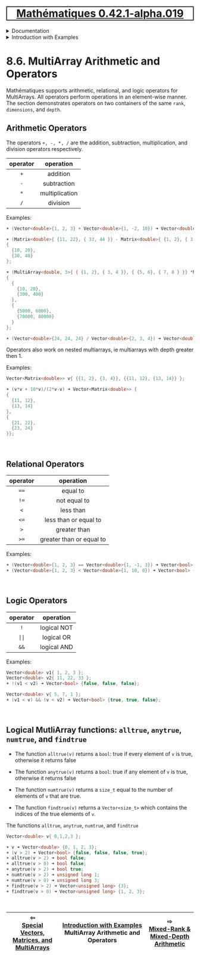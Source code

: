 [<h1 style='border: 2px solid; text-align: center'>Mathématiques 0.42.1-alpha.019</h1>](../../../README.md)

<details>

<summary>Documentation</summary>

# [Documentation](../../README.md)<br>
Chapter 1. [License](../../license/README.md)<br>
Chapter 2. [About](../../about/README.md)<br>
Chapter 3. [Why?](../../why/README.md)<br>
Chapter 4. [Objectives](../../objectives/README.md)<br>
Chapter 5. [Versioning](../../versioning/README.md)<br>
Chapter 6. [Status & Release Notes](../../status-release/README.md)<br>
Chapter 7. [Upcoming Development](../../development-schedule/README.md)<br>
Chapter 8. _Introduction with Examples_ <br>
Chapter 9. [Installation](../../installation/README.md)<br>
Chapter 10. [Your First Mathématiques Project](../../first-project/README.md)<br>
Chapter 11. [Usage Guide: Syntax, Data Types, Functions, etc](../../user-guide/README.md)<br>
Chapter 12. [Benchmarks](../../benchmarks/README.md)<br>
Chapter 13. [Tests](../../test/README.md)<br>
Chapter 14. [Developer Guide: Modifying and Extending Mathématiques](../../developer-guide/README.md)<br>


</details>



<details>

<summary>Introduction with Examples</summary>

# [8. Introduction with Examples](../README.md)<br>
8.1. [Pretty Printing and Debugging](../print-debug/README.md)<br>
8.2. [Number Systems and Arithmetic](../numbers/README.md)<br>
8.3. [Vectors, Matrices, and MultiArrays](../multiarrays/README.md)<br>
8.4. [Nested MultiArrays](../nested-multiarrays/README.md)<br>
8.5. [Special Vectors, Matrices, and MultiArrays](../special-multiarrays/README.md)<br>
8.6. _MultiArray Arithmetic and Operators_ <br>
8.7. [Mixed-Rank & Mixed-Depth Arithmetic](../arithmetic-mixed/README.md)<br>
8.8. [Linear Algebra](../linear-algebra/README.md)<br>
8.9. [Indexing, Masks, Slicing, Sorting, etc.](../sort-mask-slice/README.md)<br>
8.10. [Common and Special Mathematical Functions](../math-functions/README.md)<br>
8.11. [Mutlivariate Calculus](../multi-var-calculus/README.md)<br>
8.12. [Calculus on Complex Number Domains](../complex-calculus/README.md)<br>
8.13. [Vector Calculus and Curvilinear Coordinates](../vector-calculus/README.md)<br>
8.14. [Tensors](../tensors/README.md)<br>
8.15. [Series and transforms](../series-transforms/README.md)<br>


</details>



# 8.6. MultiArray Arithmetic and Operators



Mathématiques supports arithmetic, relational, and logic operators for MultiArrays.
All operators perform operations in an element-wise manner.
The section demonstrates operators on two containers of the same `rank`, `dimensions`, and `depth`.

## Arithmetic Operators
The operators `+, -, *, /` are the addition, subtraction, multiplication, and division operators respectively.


| operator | operation |
| :---: | :---: | 
| `+` | addition | 
| `-` | subtraction | 
| `*` | multiplication | 
| `/` | division | 


Examples:

```C++
☀ (Vector<double>{1, 2, 3} + Vector<double>{1, -2, 10}) ➜ Vector<double> {2, 0, 13};

☀ (Matrix<double>{ {11, 22}, { 33, 44 }} - Matrix<double>{ {1, 2}, { 3, 4 }}) ➜ Matrix<double> 
{
  {10, 20},
  {30, 40}
};

☀ (MultiArray<double, 3>{ { {1, 2}, { 3, 4 }}, { {5, 6}, { 7, 8 } }} *MultiArray<double, 3>{ { {10, 10}, { 100, 100 }}, { {1000, 1000}, { 10000, 10000 } }}) ➜ MultiArray<double, rank=3> 
{
  {
    {10, 20},
    {300, 400}
  },
  {
    {5000, 6000},
    {70000, 80000}
  }
};

☀ (Vector<double>{24, 24, 24} / Vector<double>{2, 3, 4}) ➜ Vector<double> {12, 8, 6};

```
Operators also work on nested multiarrays, ie multiarrays with depth greater then 1.

Examples:

```C++
Vector<Matrix<double>> v{ {{1, 2}, {3, 4}}, {{11, 12}, {13, 14}} };

☀ (v*v + 10*v)/(2*v-v) ➜ Vector<Matrix<double>> {
{
  {11, 12},
  {13, 14}
}, 
{
  {21, 22},
  {23, 24}
}};

```

<br>

## Relational Operators

| operator | operation | 
| :---: | :---: | 
| `==` | equal to | 
| `!=` | not equal to | 
| `<` | less than | 
| `<=` | less than or equal to | 
| `>` | greater than | 
| `>=` | greater than or equal to | 


Examples:

```C++
☀ (Vector<double>{1, 2, 3} == Vector<double>{1, -1, 3}) ➜ Vector<bool> {true, false, true};
☀ (Vector<double>{1, 2, 3} < Vector<double>{1, 10, 0}) ➜ Vector<bool> {false, true, false};
```

<br>

## Logic Operators

| operator | operation | 
| :---: | :---: | 
| `!` | logical NOT | 
| `\|\|` | logical OR | 
| `&&` | logical AND | 


Examples:

```C++
Vector<double> v1{ 1, 2, 3 };
Vector<double> v2{ 11, 22, 33 };
☀ !(v1 < v2) ➜ Vector<bool> {false, false, false};

Vector<double> v{ 5, 7, 1 };
☀ (v1 < v) && (v < v2) ➜ Vector<bool> {true, true, false};
```

<br>

## Logical MutliArray functions: `alltrue`, `anytrue`, `numtrue`, and `findtrue`

* The function `alltrue(v)` returns a `bool`: true if every element of `v` is true, otherwise it returns false

* The function `anytrue(v)` returns a `bool`: true if any element of `v` is true, otherwise it returns false

* The function `numtrue(v)` returns a `size_t` equal to the number of elements of `v` that are true. 

* The function `findtrue(v)` returns a `Vector<size_t>` which contains the indices of the true elements of `v`. 


The functions `alltrue`, `anytrue`, `numtrue`, and `findtrue`
```C++
Vector<double> v{ 0,1,2,3 };

☀ v ➜ Vector<double> {0, 1, 2, 3};
☀ (v > 2) ➜ Vector<bool> {false, false, false, true};
☀ alltrue(v > 2) ➜ bool false;
☀ alltrue(v > 0) ➜ bool false;
☀ anytrue(v > 2) ➜ bool true;
☀ numtrue(v > 2) ➜ unsigned long 1;
☀ numtrue(v > 0) ➜ unsigned long 3;
☀ findtrue(v > 2) ➜ Vector<unsigned long> {3};
☀ findtrue(v > 0) ➜ Vector<unsigned long> {1, 2, 3};
```


<br>



| ⇦ <br />[Special Vectors, Matrices, and MultiArrays](../special-multiarrays/README.md)  | [Introduction with Examples](../README.md)<br />MultiArray Arithmetic and Operators<br /><img width=1000/> | ⇨ <br />[Mixed-Rank & Mixed-Depth Arithmetic](../arithmetic-mixed/README.md)   |
| ------------ | :-------------------------------: | ------------ |

